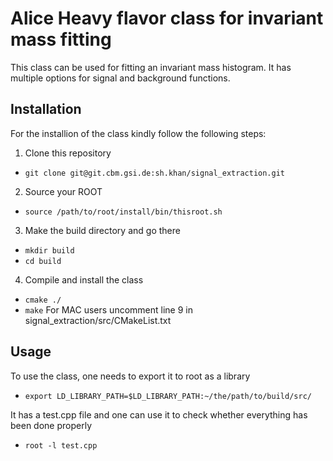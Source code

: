 # Alice Heavy flavor class for invariant mass fitting
This class can be used for fitting an invariant mass histogram. It has multiple options for signal and background functions.

## Installation
For the installion of the class kindly follow the following steps:
1. Clone this repository
- `git clone git@git.cbm.gsi.de:sh.khan/signal_extraction.git`
2. Source your ROOT
- `source /path/to/root/install/bin/thisroot.sh`
3. Make the build directory and go there 
- `mkdir build`
- `cd build`
4. Compile and install the class
- `cmake ./`
- `make`
For MAC users
uncomment line 9 in signal_extraction/src/CMakeList.txt

## Usage
To use the class, one needs to export it to root as a library

- `export LD_LIBRARY_PATH=$LD_LIBRARY_PATH:~/the/path/to/build/src/`

It has a test.cpp file and one can use it to check whether everything has been done properly

- `root -l test.cpp`
